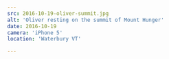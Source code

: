 ```yaml
---
src: 2016-10-19-oliver-summit.jpg
alt: 'Oliver resting on the summit of Mount Hunger'
date: 2016-10-19
camera: 'iPhone 5'
location: 'Waterbury VT'

---
```

